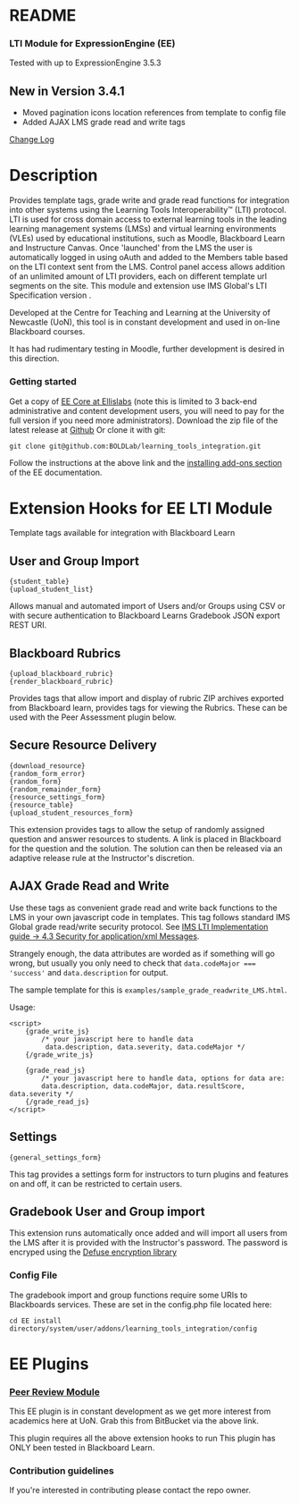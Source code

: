 # README #

### LTI Module for ExpressionEngine (EE)  ###
Tested with up to ExpressionEngine 3.5.3

## New in Version 3.4.1 ##
* Moved pagination icons location references from template to config file
* Added AJAX LMS grade read and write tags

[Change Log](CHANGE_LOG.md)

# Description #
Provides template tags, grade write and grade read functions for integration into other systems using the Learning Tools Interoperability™ (LTI) protocol. LTI is used for cross domain access to external learning tools in the leading learning management systems (LMSs) and virtual learning environments (VLEs) used by educational institutions, such as Moodle, Blackboard Learn and Instructure Canvas. Once 'launched' from the LMS the user is automatically logged in using oAuth  and added to the Members table based on the LTI context sent from the LMS. Control panel access allows addition of an unlimited amount of LTI providers, each on different template url segments on the site. This module and extension use IMS Global's LTI Specification version .

Developed at the Centre for Teaching and Learning at the University of Newcastle (UoN), this tool is in constant development and used in on-line Blackboard courses.

It has had rudimentary testing in Moodle, further development is desired in this direction.

### Getting started ###

 Get a copy of [EE Core at Ellislabs](https://store.ellislab.com/#ee-core) (note this is limited to 3 back-end administrative and content development users, you will need to pay for the full version if you need more administrators).
 Download the zip file of the latest release at [Github](https://github.com/BOLDLab/learning_tools_integration)
 Or clone it with git:
 ```
 git clone git@github.com:BOLDLab/learning_tools_integration.git
 ```
 Follow the instructions at the above link and the [installing add-ons section](https://docs.expressionengine.com/latest/cp/addons/index.html) of the EE documentation.

# Extension Hooks for EE LTI Module #
Template tags available for integration with Blackboard Learn
## User and Group Import ##

```
{student_table}
{upload_student_list}
```
Allows manual and automated import of Users and/or Groups using CSV or with secure authentication to Blackboard Learns Gradebook JSON export REST URI.

## Blackboard Rubrics ##


```
{upload_blackboard_rubric}
{render_blackboard_rubric}
```
Provides tags that allow import and display of rubric ZIP archives exported from Blackboard learn, provides tags for viewing the Rubrics.  These can be used with the Peer Assessment plugin below.

## Secure Resource Delivery ##


```
{download_resource}
{random_form_error}
{random_form}
{random_remainder_form}
{resource_settings_form}
{resource_table}
{upload_student_resources_form}
```
This extension provides tags to allow the setup of randomly assigned question and answer resources to students.  A link is placed in Blackboard for the question and the solution.  The solution can then be released via an adaptive release rule at the Instructor's discretion.

## AJAX Grade Read and Write ##
Use these tags as convenient grade read and write back functions to the LMS in your own javascript code in templates. This tag follows standard IMS Global grade read/write security protocol. See [IMS LTI Implementation guide -> 4.3 Security for application/xml Messages](http://www.imsglobal.org/specs/ltiv1p1/implementation-guide).  

Strangely enough, the data attributes are worded as if something will go wrong, but usually you only need to check that `data.codeMajor === 'success'` and `data.description` for output.  

The sample template for this is `examples/sample_grade_readwrite_LMS.html`.

Usage:
```
<script>
    {grade_write_js}
        /* your javascript here to handle data
         data.description, data.severity, data.codeMajor */
    {/grade_write_js}

    {grade_read_js}
        /* your javascript here to handle data, options for data are:
        data.description, data.codeMajor, data.resultScore, data.severity */
    {/grade_read_js}
</script>
```

## Settings ##


```
{general_settings_form}
```
This tag provides a settings form for instructors to turn plugins and features on and off, it can be restricted to certain users.

## Gradebook User and Group import ##
This extension runs automatically once added and will import all users from the LMS after it is provided with the Instructor's password. The password is encryped using the [Defuse encryption library](https://github.com/defuse/php-encryption)

### Config File ###
The gradebook import and group functions require some URIs to Blackboards services.  These are set in the config.php file located here:
```
cd EE install directory/system/user/addons/learning_tools_integration/config
```

# EE Plugins #

### [Peer Review Module](git@github.com:BOLDLab/lti_peer_assessment.git) ###
This EE plugin is in constant development as we get more interest from academics here at UoN.  Grab this from BitBucket via the above link.

This plugin requires all the above extension hooks to run
This plugin has ONLY been tested in Blackboard Learn.

### Contribution guidelines ###

If you're interested in contributing please contact the repo owner.
